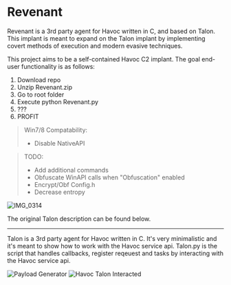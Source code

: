 # Revenant  

Revenant is a 3rd party agent for Havoc written in C, and based on Talon. This implant is meant to expand on the Talon implant by implementing covert methods of execution and modern evasive techniques.

This project aims to be a self-contained Havoc C2 implant. The goal end-user functionality is as follows:

1) Download repo
2) Unzip Revenant.zip
3) Go to root folder
4) Execute python Revenant.py
5) ???
6) PROFIT

  > Win7/8 Compatability:  
  > - Disable NativeAPI  

> TODO:
> - Add additional commands
> - Obfuscate WinAPI calls when "Obfuscation" enabled
> - Encrypt/Obf Config.h
> - Decrease entropy  



![IMG_0314](https://user-images.githubusercontent.com/22229087/233796939-96a6100e-bcfc-4d4a-b1cb-c9eacdea6bf9.PNG)



The original Talon description can be found below.

-------------------------------------------------------------------------------------------------------------------------------------------------------------------------

Talon is a 3rd party agent for Havoc written in C. It's very minimalistic and it's meant to show how to work with the Havoc service api.
Talon.py is the script that handles callbacks, register reqeuest and tasks by interacting with the Havoc service api. 

![Payload Generator](Assets/PayloadGenerator.png)
![Havoc Talon Interacted](Assets/HavocTalonInteract.png)

